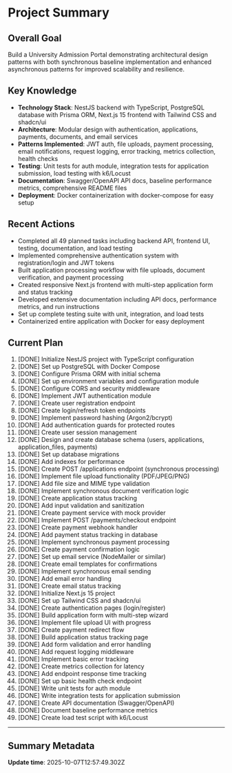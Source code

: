 # Project Summary

## Overall Goal
Build a University Admission Portal demonstrating architectural design patterns with both synchronous baseline implementation and enhanced asynchronous patterns for improved scalability and resilience.

## Key Knowledge
- **Technology Stack**: NestJS backend with TypeScript, PostgreSQL database with Prisma ORM, Next.js 15 frontend with Tailwind CSS and shadcn/ui
- **Architecture**: Modular design with authentication, applications, payments, documents, and email services
- **Patterns Implemented**: JWT auth, file uploads, payment processing, email notifications, request logging, error tracking, metrics collection, health checks
- **Testing**: Unit tests for auth module, integration tests for application submission, load testing with k6/Locust
- **Documentation**: Swagger/OpenAPI API docs, baseline performance metrics, comprehensive README files
- **Deployment**: Docker containerization with docker-compose for easy setup

## Recent Actions
- Completed all 49 planned tasks including backend API, frontend UI, testing, documentation, and load testing
- Implemented comprehensive authentication system with registration/login and JWT tokens
- Built application processing workflow with file uploads, document verification, and payment processing
- Created responsive Next.js frontend with multi-step application form and status tracking
- Developed extensive documentation including API docs, performance metrics, and run instructions
- Set up complete testing suite with unit, integration, and load tests
- Containerized entire application with Docker for easy deployment

## Current Plan
1. [DONE] Initialize NestJS project with TypeScript configuration
2. [DONE] Set up PostgreSQL with Docker Compose
3. [DONE] Configure Prisma ORM with initial schema
4. [DONE] Set up environment variables and configuration module
5. [DONE] Configure CORS and security middleware
6. [DONE] Implement JWT authentication module
7. [DONE] Create user registration endpoint
8. [DONE] Create login/refresh token endpoints
9. [DONE] Implement password hashing (Argon2/bcrypt)
10. [DONE] Add authentication guards for protected routes
11. [DONE] Create user session management
12. [DONE] Design and create database schema (users, applications, application_files, payments)
13. [DONE] Set up database migrations
14. [DONE] Add indexes for performance
15. [DONE] Create POST /applications endpoint (synchronous processing)
16. [DONE] Implement file upload functionality (PDF/JPEG/PNG)
17. [DONE] Add file size and MIME type validation
18. [DONE] Implement synchronous document verification logic
19. [DONE] Create application status tracking
20. [DONE] Add input validation and sanitization
21. [DONE] Create payment service with mock provider
22. [DONE] Implement POST /payments/checkout endpoint
23. [DONE] Create payment webhook handler
24. [DONE] Add payment status tracking in database
25. [DONE] Implement synchronous payment processing
26. [DONE] Create payment confirmation logic
27. [DONE] Set up email service (NodeMailer or similar)
28. [DONE] Create email templates for confirmations
29. [DONE] Implement synchronous email sending
30. [DONE] Add email error handling
31. [DONE] Create email status tracking
32. [DONE] Initialize Next.js 15 project
33. [DONE] Set up Tailwind CSS and shadcn/ui
34. [DONE] Create authentication pages (login/register)
35. [DONE] Build application form with multi-step wizard
36. [DONE] Implement file upload UI with progress
37. [DONE] Create payment redirect flow
38. [DONE] Build application status tracking page
39. [DONE] Add form validation and error handling
40. [DONE] Add request logging middleware
41. [DONE] Implement basic error tracking
42. [DONE] Create metrics collection for latency
43. [DONE] Add endpoint response time tracking
44. [DONE] Set up basic health check endpoint
45. [DONE] Write unit tests for auth module
46. [DONE] Write integration tests for application submission
47. [DONE] Create API documentation (Swagger/OpenAPI)
48. [DONE] Document baseline performance metrics
49. [DONE] Create load test script with k6/Locust

---

## Summary Metadata
**Update time**: 2025-10-07T12:57:49.302Z 
